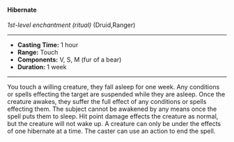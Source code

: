 #### Hibernate
*1st-level enchantment* *(ritual)* (Druid,Ranger)
___
- **Casting Time:** 1 hour
- **Range:** Touch
- **Components:** V, S, M (fur of a bear)
- **Duration:** 1 week
---
You touch a willing creature, they fall asleep for one week. Any conditions or spells effecting the target are suspended while they are asleep. Once the creature awakes, they suffer the full effect of any conditions or spells effecting them. The subject cannot be awakened by any means once the spell puts them to sleep. Hit point damage effects the creature as normal, but the creature will not wake up. A creature can only be under the effects of one hibernate at a time. The caster can use an action to end the spell.
